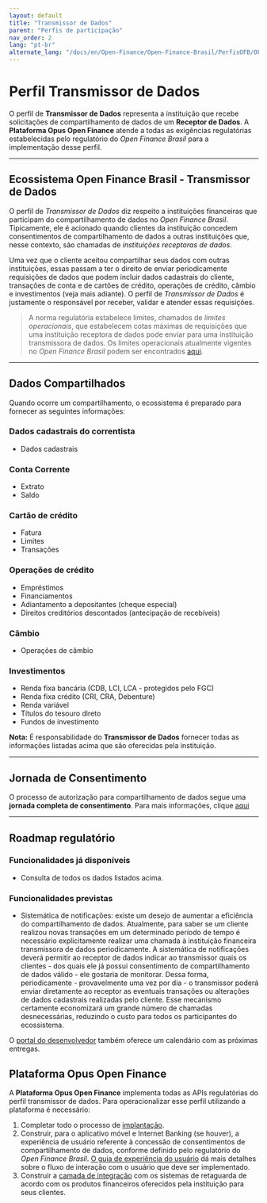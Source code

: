 ```yaml
---
layout: default
title: "Transmissor de Dados"
parent: "Perfis de participação"
nav_order: 2
lang: "pt-br"
alternate_lang: "/docs/en/Open-Finance/Open-Finance-Brasil/PerfisOFB/OFB-Transmissor/"
---
```


# Perfil Transmissor de Dados

O perfil de **Transmissor de Dados** representa a instituição que recebe solicitações de compartilhamento de dados de um **Receptor de Dados**. A **Plataforma Opus Open Finance** atende a todas as exigências regulatórias estabelecidas pelo regulatório do *Open Finance Brasil* para a implementação desse perfil.

---

## Ecossistema Open Finance Brasil - Transmissor de Dados

O perfil de *Transmissor de Dados* diz respeito a instituições financeiras que participam do compartilhamento de dados no *Open Finance Brasil*. Tipicamente, ele é acionado quando clientes da instituição concedem consentimentos de compartilhamento de dados a outras instituições que, nesse contexto, são chamadas de *instituições receptoras de dados*.

Uma vez que o cliente aceitou compartilhar seus dados com outras instituições, essas passam a ter o direito de enviar periodicamente requisições de dados que podem incluir dados cadastrais do cliente, transações de conta e de cartões de crédito, operações de crédito, câmbio e investimentos (veja mais adiante). O perfil de *Transmissor de Dados* é justamente o responsável por receber, validar e atender essas requisições.

> A norma regulatória estabelece limites, chamados de *limites operacionais*, que estabelecem cotas máximas de requisições que uma instituição receptora de dados pode enviar para uma instituição transmissora de dados. Os limites operacionais atualmente vigentes no *Open Finance Brasil* podem ser encontrados [aqui][Limites-operacionais].  

---

## Dados Compartilhados

Quando ocorre um compartilhamento, o ecossistema é preparado para fornecer as seguintes informações:

### **Dados cadastrais do correntista**

- Dados cadastrais

### **Conta Corrente**

- Extrato
- Saldo

### **Cartão de crédito**

- Fatura
- Limites
- Transações

### **Operações de crédito**

- Empréstimos
- Financiamentos
- Adiantamento a depositantes (cheque especial)
- Direitos creditórios descontados (antecipação de recebíveis)

### **Câmbio**

- Operações de câmbio

### **Investimentos**

- Renda fixa bancária (CDB, LCI, LCA - protegidos pelo FGC)
- Renda fixa crédito (CRI, CRA, Debenture)
- Renda variável
- Títulos do tesouro direto
- Fundos de investimento

**Nota:** É responsabilidade do **Transmissor de Dados** fornecer todas as informações listadas acima que são oferecidas pela instituição.

---

## Jornada de Consentimento

O processo de autorização para compartilhamento de dados segue uma **jornada completa de consentimento**. Para mais informações, clique [aqui][JornadaConsentimento]

---

## Roadmap regulatório

### Funcionalidades já disponíveis

- Consulta de todos os dados listados acima.

### Funcionalidades previstas

- Sistemática de notificações: existe um desejo de aumentar a eficiência do compartilhamento de dados. Atualmente, para saber se um cliente realizou novas transações em um determinado período de tempo é necessário explicitamente realizar uma chamada à instituição financeira transmissora de dados periodicamente. A sistemática de notificações deverá permitir ao receptor de dados indicar ao transmissor quais os clientes - dos quais ele já possui consentimento de compartilhamento de dados válido - ele gostaria de monitorar. Dessa forma, periodicamente - provavelmente uma vez por dia - o transmissor poderá enviar diretamente ao receptor as eventuais transações ou alterações de dados cadastrais realizadas pelo cliente. Esse mecanismo certamente economizará um grande número de chamadas desnecessárias, reduzindo o custo para todos os participantes do ecossistema.

O [portal do desenvolvedor][Portal-Desenvolvedor] também oferece um calendário com as próximas entregas.

## Plataforma Opus Open Finance

A **Plataforma Opus Open Finance** implementa todas as APIs regulatórias do perfil transmissor de dados. Para operacionalizar esse perfil utilizando a plataforma é necessário:

1. Completar todo o processo de [implantação][Implantação].
2. Construir, para o aplicativo móvel e Internet Banking (se houver), a experiência de usuário referente à concessão de consentimentos de compartilhamento de dados, conforme definido pelo regulatório do *Open Finance Brasil*. [O guia de experiência do usuário][GuiaUX] dá mais detalhes sobre o fluxo de interação com o usuário que deve ser implementado.
3. Construir a [camada de integração][Camada-Integração] com os sistemas de retaguarda de acordo com os produtos financeiros oferecidos pela instituição para seus clientes.

[Limites-operacionais]: https://openfinancebrasil.atlassian.net/wiki/spaces/OF/pages/17924220/Limites+operacionais
[JornadaConsentimento]: ../JornadaConsentimento/OFB-JornadaConsentimento.html
[Portal-Desenvolvedor]: https://openfinancebrasil.atlassian.net/wiki/spaces/DraftOF/calendars
[Implantação]: ../../Plataforma-OpusOpenFinance/Implantação/OOF-Implantação.html
[GuiaUX]: https://openfinancebrasil.atlassian.net/wiki/spaces/OF/pages/17378535/Guia+de+Experi+ncia+do+Usu+rio
[Camada-Integração]: ../../Plataforma-OpusOpenFinance/Integração/CamadaIntegração.html
